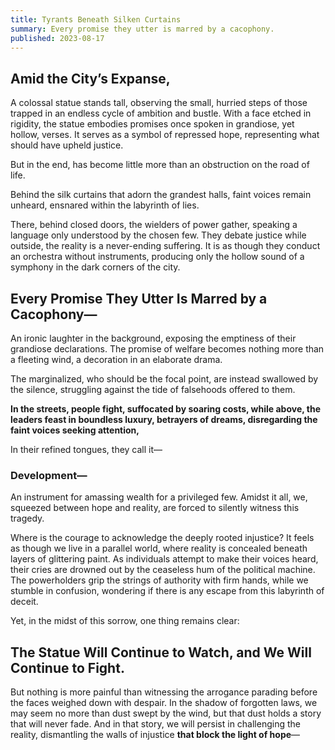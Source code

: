 ```yaml
---
title: Tyrants Beneath Silken Curtains
summary: Every promise they utter is marred by a cacophony.
published: 2023-08-17
---
```


## Amid the City’s Expanse,

A colossal statue stands tall, observing the small, hurried steps of those trapped in an endless cycle of ambition and bustle. With a face etched in rigidity, the statue embodies promises once spoken in grandiose, yet hollow, verses. It serves as a symbol of repressed hope, representing what should have upheld justice.

But in the end, has become little more than an obstruction on the road of life.

Behind the silk curtains that adorn the grandest halls, faint voices remain unheard, ensnared within the labyrinth of lies.

There, behind closed doors, the wielders of power gather, speaking a language only understood by the chosen few. They debate justice while outside, the reality is a never-ending suffering. It is as though they conduct an orchestra without instruments, producing only the hollow sound of a symphony in the dark corners of the city.

## Every Promise They Utter Is Marred by a Cacophony—

An ironic laughter in the background, exposing the emptiness of their grandiose declarations. The promise of welfare becomes nothing more than a fleeting wind, a decoration in an elaborate drama.

The marginalized, who should be the focal point, are instead swallowed by the silence, struggling against the tide of falsehoods offered to them.

**In the streets, people fight, suffocated by soaring costs, while above, the leaders feast in boundless luxury, betrayers of dreams, disregarding the faint voices seeking attention,**

In their refined tongues, they call it—

### Development—

An instrument for amassing wealth for a privileged few. Amidst it all, we, squeezed between hope and reality, are forced to silently witness this tragedy.

Where is the courage to acknowledge the deeply rooted injustice? It feels as though we live in a parallel world, where reality is concealed beneath layers of glittering paint. As individuals attempt to make their voices heard, their cries are drowned out by the ceaseless hum of the political machine. The powerholders grip the strings of authority with firm hands, while we stumble in confusion, wondering if there is any escape from this labyrinth of deceit.

Yet, in the midst of this sorrow, one thing remains clear:

## The Statue Will Continue to Watch, and We Will Continue to Fight.

But nothing is more painful than witnessing the arrogance parading before the faces weighed down with despair. In the shadow of forgotten laws, we may seem no more than dust swept by the wind, but that dust holds a story that will never fade. And in that story, we will persist in challenging the reality, dismantling the walls of injustice **that block the light of hope**—

